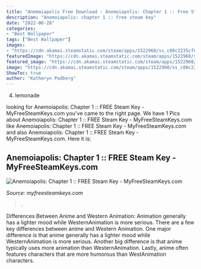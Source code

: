 ```yaml
---
title: "Anemoiapolis Free Download : Anemoiapolis: Chapter 1 :: Free Steam Key"
description: "Anemoiapolis: chapter 1 :: free steam key"
date: "2022-06-28"
categories:
- "Best Wallpaper"
tags: ["Best Wallpaper"]
images:
- "https://cdn.akamai.steamstatic.com/steam/apps/1522960/ss_c80c2235cf08846cfb9d2de5953315bd99971a09.600x338.jpg?t=1616709620"
featuredImage: "https://cdn.akamai.steamstatic.com/steam/apps/1522960/ss_c80c2235cf08846cfb9d2de5953315bd99971a09.600x338.jpg?t=1616709620"
featured_image: "https://cdn.akamai.steamstatic.com/steam/apps/1522960/ss_c80c2235cf08846cfb9d2de5953315bd99971a09.600x338.jpg?t=1616709620"
image: "https://cdn.akamai.steamstatic.com/steam/apps/1522960/ss_c80c2235cf08846cfb9d2de5953315bd99971a09.600x338.jpg?t=1616709620"
ShowToc: true
author: "Katheryn Padberg"
---
```



4. lemonade 

	

		
looking for Anemoiapolis: Chapter 1 :: FREE Steam Key - MyFreeSteamKeys.com you've came to the right page. We have 1 Pics about Anemoiapolis: Chapter 1 :: FREE Steam Key - MyFreeSteamKeys.com like Anemoiapolis: Chapter 1 :: FREE Steam Key - MyFreeSteamKeys.com and also Anemoiapolis: Chapter 1 :: FREE Steam Key - MyFreeSteamKeys.com. Here it is:
		
    
## Anemoiapolis: Chapter 1 :: FREE Steam Key - MyFreeSteamKeys.com

<img loading=lazy src="https://cdn.akamai.steamstatic.com/steam/apps/1522960/ss_c80c2235cf08846cfb9d2de5953315bd99971a09.600x338.jpg?t=1616709620" onerror="this.onerror=null;this.src='https://tse4.mm.bing.net/th?id=OIP.X1rysx8AxwQRyd5yUiAopgHaEK&amp;pid=15.1';" alt="Anemoiapolis: Chapter 1 :: FREE Steam Key - MyFreeSteamKeys.com">

_Source: myfreesteamkeys.com_

>. 

	

Differences Between Anime and Western Animation: Animation generally has a lighter mood while WesternAnimation is more serious.
There are a few key differences between anime and Western Animation. One major difference is that anime generally has a lighter mood while WesternAnimation is more serious. Another big difference is that anime typically uses more animation than WesternAnimation. Lastly, anime often features characters that are more humorous than WestAnimation characters.

